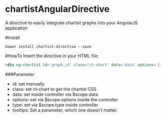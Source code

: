 # chartistAngularDirective
A directive to easily integrate chartist graphs into your AngularJS application

#Install
```
bower install chartist-directive --save
```

#HowTo
Insert the directive in your HTML file:

```html
<div ng-chartist id='graph_id' class="ct-chart" data='data' options='{{options}}' type='{{chartType}}' tooltips='true'></div>
```

###Parameter
- id: set manually
- class: set ct-chart to get the chartist CSS
- data: set inside controller via $scope.data
- options: set via $scope.options inside the controller
- type: set via $scope.type inside controller
- tooltips: Set a parameter, which one doesn't matter.

